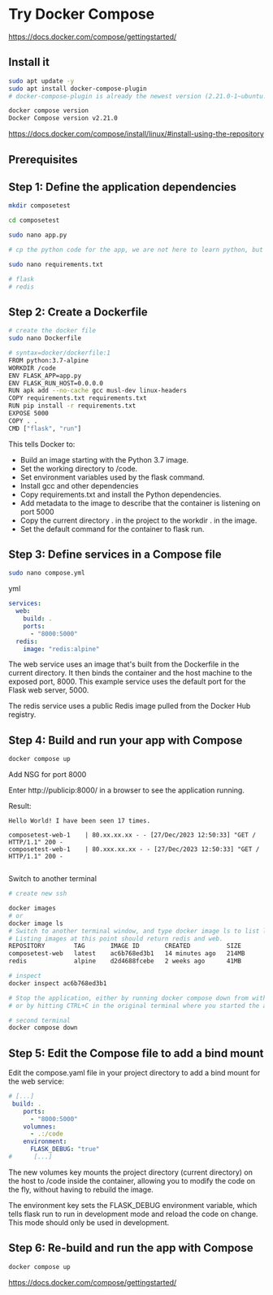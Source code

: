 # Try Docker Compose

https://docs.docker.com/compose/gettingstarted/

## Install it

```bash
sudo apt update -y
sudo apt install docker-compose-plugin
# docker-compose-plugin is already the newest version (2.21.0-1~ubuntu.22.04~jammy).

docker compose version
Docker Compose version v2.21.0

```

https://docs.docker.com/compose/install/linux/#install-using-the-repository

## Prerequisites

## Step 1: Define the application dependencies

```bash
mkdir composetest

cd composetest

sudo nano app.py

# cp the python code for the app, we are not here to learn python, but docker.

sudo nano requirements.txt

# flask
# redis

```

## Step 2: Create a Dockerfile

```bash
# create the docker file
sudo nano Dockerfile

# syntax=docker/dockerfile:1
FROM python:3.7-alpine
WORKDIR /code
ENV FLASK_APP=app.py
ENV FLASK_RUN_HOST=0.0.0.0
RUN apk add --no-cache gcc musl-dev linux-headers
COPY requirements.txt requirements.txt
RUN pip install -r requirements.txt
EXPOSE 5000
COPY . .
CMD ["flask", "run"]

```
This tells Docker to:

* Build an image starting with the Python 3.7 image.
* Set the working directory to /code.
* Set environment variables used by the flask command.
* Install gcc and other dependencies
* Copy requirements.txt and install the Python dependencies.
* Add metadata to the image to describe that the container is listening on port 5000
* Copy the current directory . in the project to the workdir . in the image.
* Set the default command for the container to flask run.

## Step 3: Define services in a Compose file

```bash
sudo nano compose.yml
```
yml

```yml
services:
  web:
    build: .
    ports:
      - "8000:5000"
  redis:
    image: "redis:alpine"

```

The web service uses an image that's built from the Dockerfile in the current directory. It then binds the container and the host machine to the exposed port, 8000. This example service uses the default port for the Flask web server, 5000.

The redis service uses a public Redis image pulled from the Docker Hub registry.

## Step 4: Build and run your app with Compose

```bash
docker compose up
```
Add NSG for port 8000

Enter http://publicip:8000/ in a browser to see the application running.

Result:

```log
Hello World! I have been seen 17 times.

composetest-web-1    | 80.xx.xx.xx - - [27/Dec/2023 12:50:33] "GET / HTTP/1.1" 200 -
composetest-web-1    | 80.xxx.xx.xx - - [27/Dec/2023 12:50:33] "GET / HTTP/1.1" 200 -


```

Switch to another terminal

```bash
# create new ssh

docker images
# or
docker image ls
# Switch to another terminal window, and type docker image ls to list local images.
# Listing images at this point should return redis and web.
REPOSITORY        TAG       IMAGE ID       CREATED          SIZE
composetest-web   latest    ac6b768ed3b1   14 minutes ago   214MB
redis             alpine    d2d4688fcebe   2 weeks ago      41MB

# inspect
docker inspect ac6b768ed3b1

# Stop the application, either by running docker compose down from within your project directory in the second terminal, 
# or by hitting CTRL+C in the original terminal where you started the app.

# second terminal
docker compose down

```

## Step 5: Edit the Compose file to add a bind mount

Edit the compose.yaml file in your project directory to add a bind mount for the web service:

```yml
# [...]
 build: .
    ports:
      - "8000:5000"
    volumnes:
      - .:/code
    environment:
      FLASK_DEBUG: "true"
#      [...]
```
The new volumes key mounts the project directory (current directory) on the host to /code inside the container, allowing you to modify the code on the fly, without having to rebuild the image.

 The environment key sets the FLASK_DEBUG environment variable, which tells flask run to run in development mode and reload the code on change. This mode should only be used in development.

## Step 6: Re-build and run the app with Compose

```bash
docker compose up


```

https://docs.docker.com/compose/gettingstarted/